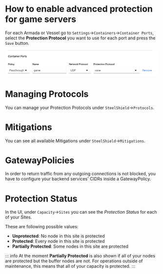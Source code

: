 # How to enable advanced protection for game servers

For each Armada or Vessel go to `Settings`->`Containers`->`Container Ports`, select the **Protection Protocol** you want to use for each port and press the `Save` button.

![Ports](images/ports.png)


# Managing Protocols

You can manage your Protection Protocols under `SteelShield`->`Protocols`.


# Mitigations

You can see all available Mitigations under `SteelShield`->`Mitigations`.


# GatewayPolicies

In order to return traffic from any outgoing connections is not blocked, you have to configure your backend services' CIDRs inside a GatewayPolicy.

# Protection Status

In the UI, under `Capacity`->`Sites` you can see the *Protection Status* for each of your Sites.

These are following possible values:

- **Unprotected**: No node in this site is protected
- **Protected**: Every node in this site is protected
- **Partially Protected**: Some nodes in this site are protected

::: info
At the moment **Partially Protected** is also shown if all of your nodes are protected but the buffer nodes are not.
For operations outside of maintenance, this means that all of your capacity is protected.
:::
